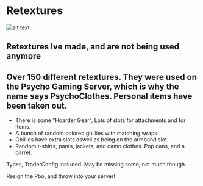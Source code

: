 # Retextures 
![alt text](https://i.imgur.com/IZXvqEO.png "Welcome")
 ## Retextures Ive made, and are not being used anymore
## Over 150 different retextures. They were used on the Psycho Gaming Server, which is why the name says PsychoClothes. Personal items have been taken out.
 
* There is some "Hoarder Gear", Lots of slots for attachments and for items. 
* A bunch of random colored ghillies with matching wraps. 
* Ghillies have extra slots aswell as being on the armband slot. 
* Random t-shirts, pants, jackets, and camo clothes. Pop cans, and a barrel.
 
 Types, TraderConfig included. May be missing some, not much though.
 
 Resign the Pbo, and throw into your server!
 
